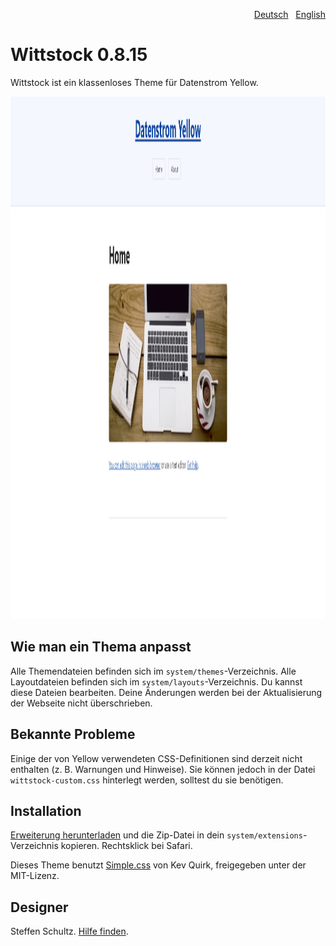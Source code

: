 <p align="right"><a href="README-de.md">Deutsch</a> &nbsp; <a href="README.md">English</a></p>

# Wittstock 0.8.15

Wittstock ist ein klassenloses Theme für Datenstrom Yellow.

<p align="center"><img src="wittstock-screenshot.png?raw=true" width="795" height="836" alt="Bildschirmfoto"></p>

## Wie man ein Thema anpasst

Alle Themendateien befinden sich im `system/themes`-Verzeichnis. Alle Layoutdateien befinden sich im `system/layouts`-Verzeichnis. Du kannst diese Dateien bearbeiten. Deine Änderungen werden bei der Aktualisierung der Webseite nicht überschrieben.

## Bekannte Probleme

Einige der von Yellow verwendeten CSS-Definitionen sind derzeit nicht enthalten (z. B. Warnungen und Hinweise). Sie können jedoch in der Datei `wittstock-custom.css` hinterlegt werden, solltest du sie benötigen. 

## Installation

[Erweiterung herunterladen](https://github.com/datenstrom/yellow-extensions/raw/master/zip/wittstock.zip) und die Zip-Datei in dein `system/extensions`-Verzeichnis kopieren. Rechtsklick bei Safari.

Dieses Theme benutzt [Simple.css](https://simplecss.org/) von Kev Quirk, freigegeben unter der MIT-Lizenz. 

## Designer

Steffen Schultz. [Hilfe finden](https://github.com/schulle4u/yellow-extensions-schulle4u/issues).
